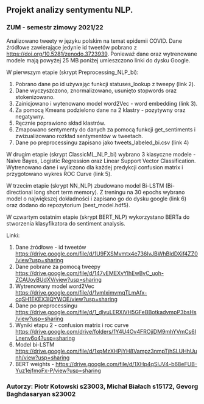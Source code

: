 ## Projekt analizy sentymentu NLP.
### ZUM - semestr zimowy 2021/22
Analizowano tweety w języku polskim na temat epidemii COVID. Dane źródłowe zawierające jedynie id tweetów pobrano z https://doi.org/10.5281/zenodo.3723939. Ponieważ dane oraz wytrenowane modele mają powyżej 25 MB poniżej umieszczono linki do dysku Google. 

W pierwszym etapie (skrypt Preprocessing_NLP_bi):
  1. Pobrano dane po id używając funkcji statuses_lookup z tweepy (link 2). 
  2. Dane wyczyszczono, znormalizowano, usunięto stopwords oraz stokenizowano.
  3. Zainicjowano i wytenowano model word2Vec - word embedding (link 3). 
  4. Za pomocą Kmeans podzielono dane na 2 klastry - pozytywny oraz negatywny. 
  5. Ręcznie poprawiono skład klastrów.
  6. Zmapowano sentymenty do danych za pomocą funkcji get_sentiments i zwizualizowano rozkład sentymentów w tweetach.
  7. Dane po preprocessingu zapisano jako tweets_labeled_bi.csv (link 4) 

W drugim etapie (skrypt ClassicML_NLP_bi) wybrano 3 klasyczne modele - Naive Bayes, Logistic Regression oraz Linear Support Vector Classification. Wytrenowano dane i wyliczono dla każdej predykcji confusion matrix i przygotowano wykres ROC Curve (link 5).

W trzecim etapie (skrypt NN_NLP) zbudowano model Bi-LSTM (Bi-directional long short term memory). Z treningu na 30 epochs wybrano model o największej dokładności i zapisano go do dysku google (link 6) oraz dodano do repozytorium (best_model.hdf5). 

W czwartym ostatnim etapie (skrypt BERT_NLP) wykorzystano BERTa do stworzenia klasyfikatora do sentiment analysis.

Linki: 
1. Dane źródłowe - id tweetów https://drive.google.com/file/d/1U9FXSMvmtx4e736IvJBWhBldDXif4ZZ0/view?usp=sharing
2. Dane pobrane za pomocą tweepy https://drive.google.com/file/d/147vEMEXvYIhEwBvC_uoh-ZCAUoyBUdXV/view?usp=sharing
3. Wytrenowany model word2Vec https://drive.google.com/file/d/1vmIximvmqTLmAfx-cqSH1EKEX3IQYWOE/view?usp=sharing
4. Dane po preprocessingu https://drive.google.com/file/d/1_dlyuLERXiVH5GFeBBotkadvmpP3bsHs/view?usp=sharing
5. Wyniki etapu 2 - confusion matrix i roc curve https://drive.google.com/drive/folders/1Y4U4Ov4FROjiDM9mhYVmCs6ILnenv6o4?usp=sharing
6. Model bi-LSTM https://drive.google.com/file/d/1xpMzXHPjYH8Vampz3nmpTjhSLUHhUunh/view?usp=sharing
7. BERT weights - https://drive.google.com/file/d/1XHp4qSIJV4-b68eFUB-Yuz1ejfmoFx-P/view?usp=sharing


### Autorzy: Piotr Kotowski s23003, Michał Białach s15172, Gevorg Baghdasaryan s23002
